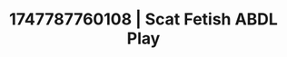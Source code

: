---
categories:
- Sensual cosplay
- Erotic AI content
- Nighttime romance
- NSFW role reversal
- Gender-fluid lovers
image: /assets/images/1747787760108.jpg
layout: post
seo:
  description: Featured content with premium Scat Fetish, ABDL Play. HD images available.
  keywords: Scat Fetish, ABDL Play
  og_image: /assets/images/1747787760108.jpg
  schema_type: VisualArtwork
tags:
- ABDL Play
- '#1747787760108'
- Scat Fetish
title: 1747787760108 | Scat Fetish ABDL Play
---